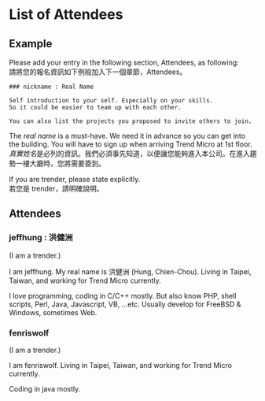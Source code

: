 List of Attendees
=================

Example
-------

Please add your entry in the following section, Attendees, as following:  
請將您的報名資訊如下例般加入下一個章節，Attendees。

	### nickname : Real Name
	
	Self introduction to your self. Especially on your skills.
	So it could be easier to team up with each other.
	
	You can also list the projects you proposed to invite others to join.

The *real name* is a must-have. We need it in advance so you can get into the building.
You will have to sign up when arriving Trend Micro at 1st floor.  
*真實姓名*是必列的資訊。我們必須事先知道，以便讓您能夠進入本公司。在進入趨勢一樓大廳時，您將需要簽到。

If you are trender, please state explicitly.  
若您是 trender，請明確說明。

Attendees
---------

### jeffhung : 洪健洲

(I am a trender.)

I am jeffhung. My real name is 洪健洲 (Hung, Chien-Chou). Living in Taipei,
Taiwan, and working for Trend Micro currently.

I love programming, coding in C/C++ mostly. But also know PHP, shell scripts,
Perl, Java, Javascript, VB, ...etc. Usually develop for FreeBSD & Windows,
sometimes Web.

### fenriswolf

(I am a trender.)

I am fenriswolf. Living in Taipei, Taiwan, and working for Trend Micro currently.

Coding in java mostly.

